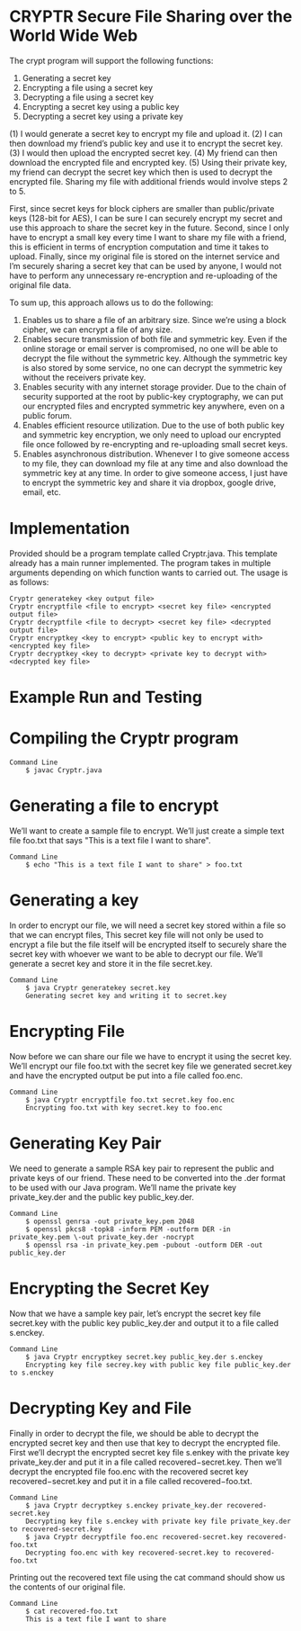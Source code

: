 # CRYPTR Secure File Sharing over the World Wide Web

The crypt program will support the following functions:
1. Generating a secret key
2. Encrypting a file using a secret key
3. Decrypting a file using a secret key
4. Encrypting a secret key using a public key
5. Decrypting a secret key using a private key

(1) I would generate a secret key to encrypt my file and upload it. 
(2) I can then download my friend’s public key and use it to encrypt the secret key. 
(3) I would then upload the encrypted secret key. 
(4) My friend can then download the encrypted file and encrypted key. 
(5) Using their private key, my friend can decrypt the secret key which then is used to decrypt the 
    encrypted file. Sharing my file with additional friends would involve steps 2 to 5.

First, since secret keys for block ciphers are smaller than public/private keys (128-bit for AES), I can be
sure I can securely encrypt my secret and use this approach to share the secret key in the future. Second,
since I only have to encrypt a small key every time I want to share my file with a friend, this is efficient
in terms of encryption computation and time it takes to upload. Finally, since my original file is stored on
the internet service and I’m securely sharing a secret key that can be used by anyone, I would not have to
perform any unnecessary re-encryption and re-uploading of the original file data.

To sum up, this approach allows us to do the following:

1. Enables us to share a file of an arbitrary size. Since we’re using a block cipher, we can encrypt a file of any size.
2. Enables secure transmission of both file and symmetric key. Even if the online storage or email server is compromised, no 
   one will be able to decrypt the file without the symmetric key. Although the symmetric key is also stored by some service, 
   no one can decrypt the symmetric key without the receivers private key.
3. Enables security with any internet storage provider. Due to the chain of security supported at the root by public-key
   cryptography, we can put our encrypted files and encrypted symmetric key anywhere, even on a public forum.
4. Enables efficient resource utilization. Due to the use of both public key and symmetric key encryption, we only need to 
   upload our encrypted file once followed by re-encrypting and re-uploading small secret keys.
5. Enables asynchronous distribution. Whenever I to give someone access to my file, they can download my file at any time and 
   also download the symmetric key at any time. In order to give someone access, I just have to encrypt the symmetric key and 
   share it via dropbox, google drive, email, etc.

# Implementation

Provided should be a program template called Cryptr.java. This template already has a main runner
implemented. The program takes in multiple arguments depending on which function wants to carried
out. The usage is as follows:

    Cryptr generatekey <key output file>
    Cryptr encryptfile <file to encrypt> <secret key file> <encrypted output file>
    Cryptr decryptfile <file to decrypt> <secret key file> <decrypted output file>
    Cryptr encryptkey <key to encrypt> <public key to encrypt with> <encrypted key file>
    Cryptr decryptkey <key to decrypt> <private key to decrypt with> <decrypted key file>
    
   
# Example Run and Testing

# Compiling the Cryptr program
  
    Command Line 
        $ javac Cryptr.java
        
# Generating a file to encrypt

   We’ll want to create a sample file to encrypt. We’ll just create a simple text file foo.txt that says "This is a text file 
   I want to share".

    Command Line
        $ echo "This is a text file I want to share" > foo.txt
        
# Generating a key
   In order to encrypt our file, we will need a secret key stored within a file so that we can encrypt files, This secret key 
   file will not only be used to encrypt a file but the file itself will be encrypted itself to securely share the secret key 
   with whoever we want to be able to decrypt our file. We’ll generate a secret key and store it in the file secret.key.

    Command Line
        $ java Cryptr generatekey secret.key
        Generating secret key and writing it to secret.key
        
# Encrypting File
   Now before we can share our file we have to encrypt it using the secret key. We’ll encrypt our file foo.txt with the 
   secret key file we generated secret.key and have the encrypted output be put into a file called foo.enc.

    Command Line
        $ java Cryptr encryptfile foo.txt secret.key foo.enc
        Encrypting foo.txt with key secret.key to foo.enc

# Generating Key Pair
   We need to generate a sample RSA key pair to represent the public and private keys of our friend. These need to be 
   converted into the .der format to be used with our Java program. We’ll name the private key private_key.der and the 
   public key public_key.der.

    Command Line
        $ openssl genrsa -out private_key.pem 2048
        $ openssl pkcs8 -topk8 -inform PEM -outform DER -in private_key.pem \-out private_key.der -nocrypt
        $ openssl rsa -in private_key.pem -pubout -outform DER -out public_key.der
        
# Encrypting the Secret Key
   Now that we have a sample key pair, let’s encrypt the secret key file secret.key with the public key public_key.der and 
   output it to a file called s.enckey.

    Command Line
        $ java Cryptr encryptkey secret.key public_key.der s.enckey
        Encrypting key file secrey.key with public key file public_key.der to s.enckey
    
# Decrypting Key and File
   Finally in order to decrypt the file, we should be able to decrypt the encrypted secret key and then use that key to 
   decrypt the encrypted file. First we’ll decrypt the encrypted secret key file s.enkey with the private key private_key.der 
   and put it in a file called recovered−secret.key. Then we’ll decrypt the encrypted file foo.enc with the recovered secret 
   key recovered−secret.key and put it in a file called recovered−foo.txt.

    Command Line
        $ java Cryptr decryptkey s.enckey private_key.der recovered-secret.key
        Decrypting key file s.enckey with private key file private_key.der to recovered-secret.key
        $ java Cryptr decryptfile foo.enc recovered-secret.key recovered-foo.txt
        Decrypting foo.enc with key recovered-secret.key to recovered-foo.txt

Printing out the recovered text file using the cat command should show us the contents of our original
file.

    Command Line
        $ cat recovered-foo.txt
        This is a text file I want to share
